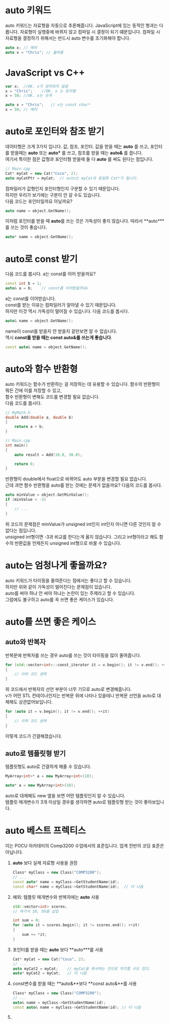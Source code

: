 # auto 키워드

auto 키워드는 자료형을 자동으로 추론해줍니다.
JavaScript에 있는 동적인 형과는 다릅니다. 
자료형이 실행중에 바뀌지 않고 컴파일 시 결정이 되기 떄문입니다. 
컴파일 시 자료형을 결정하기 위해서는 반드시 auto 변수를 초기화해야 합니다. 

```c++
auto x; // 에러
auto x = "Chris"; // 올바름
```

# JavaScript vs C++

```javascript
var x;  //OK. x가 정의되지 않음
x = "Chris";    //OK. x 는 문자열
x = 50; //OK. x는 숫자 
```

```c++
auto x = "Chris";   // x는 const char*
x = 50; // 에러
```

# auto로 포인터와 참조 받기

데이터형은 크게 3가지 입니다. 값, 참조, 포인터.
값을 받을 때는 **auto** 를 쓰고, 
포인터를 받을때는 **auto** 또는 **auto\*** 를 쓰고,
참조를 받을 때는 **auto\&** 를 씁니다.   
여기서 특이한 점은 값형과 포인터형 받을때 둘 다 **auto** 를 써도 된다는 점입니다.   

```c++
// Main.cpp
Cat* myCat = new Cat("Coco", 2);
auto myCatPtr = myCat;  // auto는 myCat과 동일한 Cat*가 됩니다. 
```
컴파일러가 값형인지 포인터형인지 구분할 수 있기 때문입니다.   
하지만 우리가 보기에는 구분이 안 갈 수도 있습니다.   
다음 코드는 포인터일까요 아닐까요?
```c++
auto name = object.GetName();
```
이처럼 포인터를 받을 때 **auto**를 쓰는 것은 가독성이 좋지 않습니다.
따라서 **auto\***를 쓰는 것이 좋습니다.   
```c++
auto* name = object.GetName();
```

# auto로 const 받기 
다음 코드를 봅시다.
a는 const를 이어 받을까요?
```c++
const int b = 1;
auto& a = b;    // const를 이어받을까요>
```
a는 const를 이어받습니다.   
const를 받는 이유는 컴파일러가 알아낼 수 있기 때문입니다.   
하지만 이것 역시 가독성이 떨어질 수 있습니다.
다음 코드를 봅시다.   
```c++
auto& name = object.GetName();  
```
name이 const를 받을지 안 받을지 겉만보면 알 수 없습니다.   
역시 **const를 받을 때는 const auto\&를 쓰는게 좋습니다**. 
```c++
const auto& name = object.GetName();
```

# auto와 함수 반환형
auto 키워드는 함수가 반환하는 걸 저장하는 데 유용할 수 있습니다. 
함수의 반환형이 뭐든 간에 이를 저장할 수 있고,   
함수 반환형이 변해도 코드를 변경할 필요 없습니다.   
다음 코드를 봅시다.
```c++
// MyMath.h
double Add(double a, double b)
{
    return a + b;
}

// Main.cpp
int main()
{
    auto result = Add(10.0, 30.0);

    return 0;
}
```
반환형이 double에서 float으로 바뀌어도 auto 부분을 변경할 필요 없습니다.   
근데 과연 함수 반환형을 auto를 받는 것에는 문제가 없을까요?
다음의 코드를 봅시다.
```c++
auto minValue = object.GetMinValue();
if (minValue < -3)
{
    // ...
}
```
위 코드의 문제점은 minValue가 unsigned int인지 int인지 아니면 다른 것인지 알 수 없다는 점입니다.   
unsigned int형이면 -3과 비교를 한다는게 옳지 않습니다.
그리고 int형이라고 해도 함수의 반환값을 언제든지 unsigned int형으로 바꿀 수 있습니다. 

# auto는 엄청나게 좋을까요?
auto 키워드가 타이핑을 줄여준다는 점에서는 좋다고 할 수 있습니다.   
하지만 위와 같이 가독성이 떨어진다는 문제점이 있습니다.   
auto를 써야 하냐 안 써야 하냐는 논란이 있는 주제라고 할 수 있습니다.   
그럼에도 불구하고 auto를 꼭 쓰면 좋은 케이스가 있습니다.

# auto를 쓰면 좋은 케이스
## auto와 반복자
반복문에 반복자를 쓰는 경우 auto를 쓰는 것이 타이핑을 많이 줄여줍니다.   
```c++
for (std::vector<int>::const_iterator it = v.begin(); it != v.end(); ++it)
{
    // 이하 코드 생략 
}
```
위 코드에서 반복자의 선언 부분이 너무 기므로 auto로 변경해줍니다.   
v가 어떤 STL 컨테이너인지는 반복문 위에 나타나 있을테니 반복문 선언을 auto로 대체해도 상관없어보입니다.
```c++
for (auto it = v.begin(); it != v.end(); ++it)
{
    // 이하 코드 생략
}
```
이렇게 코드가 간결해졌습니다. 
## auto로 템플릿형 받기
템플릿형도 auto로 간결하게 해줄 수 있습니다.
```c++
MyArray<int>* a = new MyArray<int>(10);

auto* a = new MyArray<int>(10);
```
auto로 대체해도 new 옆을 보면 어떤 템플릿인지 알 수 있습니다.   
템플릿 매개변수가 3개 이상일 경우를 생각하면 auto로 템플릿형 받는 것이 좋아보입니다.

# auto 베스트 프렉티스
이는 POCU 아카데미의 Comp3200 수업에서의 표준입니다. 업계 전반의 코딩 표준은 아닙니다.
1. **auto** 보다 실제 자료형 사용을 권장
    ```c++
    Class* myClass = new Class("COMP3200");
    // ...
    const auto* name = myClass->GetStudentName(id);
    const char* name = myClass->GetStudentName(id);  // 더 나음 
    ```
2. 예외: 템플릿 매개변수와 반복자에는 **auto** 사용
    ```c++
    std::vector<int> scores;
    // 여기서 10, 50을 삽입

    int sum = 0;
    for (auto it = scores.begin(); it != scores.end(); ++it)
    {
        sum += *it;
    }
    ```
3. 포인터를 받을 때는 **auto** 보다 **auto\***를 사용
    ```c++
    Cat* myCat = new Cat("Coco", 2);
    // ...
    auto myCat2 = myCat;    // myCat을 복사하는 것으로 착각할 수도 있다.
    auto* myCat2 = myCat;   // 더 나음
    ```
4. const변수를 받을 때는 **auto\&**보다 **const auto\&**를 사용
    ```c++
    Class* myClass = new Class("COMP3200");
    // ...
    auto& name = myClass->GetStudentName(id);
    const auto& name = myClass->GetStudentName(id); // 더 나음
    ```

1. 
